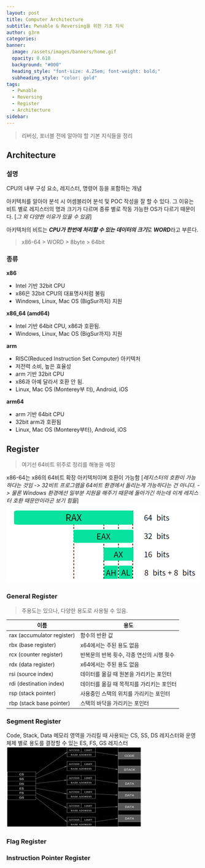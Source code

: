 ```yaml
---
layout: post
title: Computer Architecture
subtitle: Pwnable & Reversing을 위한 기초 지식
author: g3rm
categories: 
banner:
  image: /assets/images/banners/home.gif
  opacity: 0.618
  background: "#000"
  heading_style: "font-size: 4.25em; font-weight: bold;"
  subheading_style: "color: gold"
tags:
  - Pwnable
  - Reversing
  - Register
  - Architecture
sidebar:
---
```

> 리버싱, 포너블 전에 알아야 할 기본 지식들을 정리

## Architecture
### 설명
CPU의 내부 구성 요소, 레지스터, 명령어 등을 포함하는 개념   

아키텍처를 알아야 분석 시 어셈블리어 분석 및 POC 작성을 잘 할 수 있다.
그 이유는 비트 별로 레지스터의 명과 크기가 다르며 종류 별로 작동 가능한 OS가 다르기 때문이다.
[*그 외 다양한 이유가 있을 수 있음*]
   
아키텍처의 비트는 ***CPU가 한번에 처리할 수 있는 데이터의 크기***로 ***WORD***라고 부른다.
>x86-64 > WORD > 8byte > 64bit


### 종류
**x86**
- Intel 기반 32bit CPU
- x86은 32bit CPU의 대표명사처럼 불림
- Windows, Linux, Mac OS (BigSur까지) 지원

**x86_64 (amd64)**
- Intel 기반 64bit CPU, x86과 호환됨.
- Windows, Linux, Mac OS (BigSur까지) 지원

**arm**
- RISC(Reduced Instruction Set Computer) 아키텍처
- 저전력 소비, 높은 효율성
- arm 기반 32bit CPU
- x86과 아예 달라서 호환 안 됨.
- Linux, Mac OS (Monterey부 터), Android, iOS

**arm64**
- arm 기반 64bit CPU
- 32bit arm과 호환됨
- Linux, Mac OS (Monterey부터), Android, iOS

## Register
> 여기선 64비트 위주로 정리를 해놓을 예정

x86-64는 x86의 64비트 확장 아키텍처이며 호환이 가능함 [*레지스터의 호환이 가능하다는 것임 -> 32비트 프로그램을 64비트 환경에서 돌리는게 가능하다는 건 아니다. -> 물론 Windows 환경에선 일부분 지원을 해주기 때문에 돌아가긴 하는데 이게 레지스터 호환 때문만이라곤 보기 힘듦*]
![](/assets/images/posts/2025-04-28-CA/7c7082f38646f3ccb51afe82f93edbd1_MD5.jpeg)
### General Register
> 주용도는 있으나, 다양한 용도로 사용될 수 있음.
   
| **이름**                     | **용도**                   |
| -------------------------- | ------------------------ |
| rax (accumulator register) | 함수의 반환 값                 |
| rbx (base register)        | x64에서는 주된 용도 없음          |
| rcx (counter register)     | 반복문의 반복 횟수, 각종 연산의 시행 횟수 |
| rdx (data register)        | x64에서는 주된 용도 없음          |
| rsi (source index)         | 데이터를 옮길 때 원본을 가리키는 포인터   |
| rdi (destination index)    | 데이터를 옮길 때 목적지를 가리키는 포인터  |
| rsp (stack pointer)        | 사용중인 스택의 위치를 가리키는 포인터    |
| rbp (stack base pointer)   | 스택의 바닥을 가리키는 포인터         |
   
### Segment Register
Code, Stack, Data 메모리 영역을 가리킬 때 사용되는 CS, SS, DS 레지스터와 운영체제 별로 용도를 결정할 수 있는 ES, FS, GS 레지스터 
![](/assets/images/posts/2025-04-28-CA/e9df8bbab3a81b286eab30c0b2b15702_MD5.jpeg)

### Flag Register


### Instruction Pointer Register